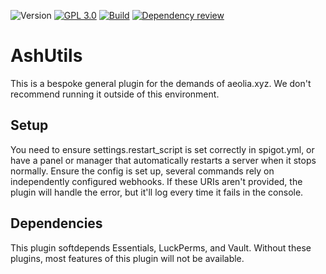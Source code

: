 ![Version](https://img.shields.io/badge/dynamic/xml?color=blue&label=Version&logo=github&query=%2F%2A%5Blocal-name%28%29%3D'project'%5D%2F%2A%5Blocal-name%28%29%3D'version'%5D&url=https%3A%2F%2Fraw.githubusercontent.com%2FAeoliaXYZ%2FAshUtils%2Fmaster%2Fpom.xml)
[![GPL 3.0](https://img.shields.io/github/license/AeoliaXYZ/AshUtils?&logo=github&label=License)](LICENSE)
[![Build](https://github.com/AeoliaXYZ/AshUtils/actions/workflows/maven.yml/badge.svg)](https://github.com/AeoliaXYZ/AshUtils/actions)
[![Dependency review](https://github.com/AeoliaXYZ/AshUtils/actions/workflows/dependency-review.yml/badge.svg)](https://github.com/AeoliaXYZ/AshUtils/actions)

# AshUtils
This is a bespoke general plugin for the demands of aeolia.xyz. We don't recommend running it outside of this environment.    
    
## Setup
You need to ensure settings.restart_script is set correctly in spigot.yml, or have a panel or manager that automatically restarts a server when it stops normally.
Ensure the config is set up, several commands rely on independently configured webhooks. If these URIs aren't provided, the plugin will handle the error, but it'll log every time it fails in the console.

## Dependencies
This plugin softdepends Essentials, LuckPerms, and Vault. Without these plugins, most features of this plugin will not be available.
